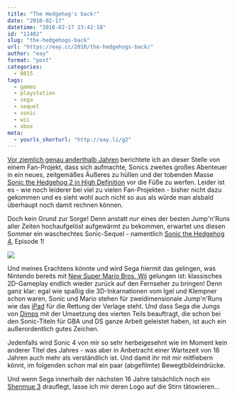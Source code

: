 ```yaml
---
title: "The Hedgehog's back!"
date: "2010-02-17"
datetime: "2010-02-17 23:42:18"
id: "11482"
slug: "the-hedgehogs-back"
url: "https://eay.cc/2010/the-hedgehogs-back/"
author: "eay"
format: "post"
categories:
  - 0815
tags:
  - games
  - playstation
  - sega
  - sequel
  - sonic
  - wii
  - xbox
meta:
  - yourls_shorturl: "http://eay.li/g2"
---
```


[Vor ziemlich genau anderthalb Jahren](//eay.cc/2008/classic-sonic-in-high-definition/) berichtete ich an dieser Stelle von einem Fan-Projekt, dass sich aufmachte, Sonics zweites großes Abenteuer in ein neues, zeitgemäßes Äußeres zu hüllen und der tobenden Masse [Sonic the Hedgehog 2 in High Definition](http://info.sonicretro.org/Sonic_the_Hedgehog_2_HD) vor die Füße zu werfen. Leider ist es - wie noch leiderer bei viel zu vielen Fan-Projekten - bisher nicht dazu gekommen und es sieht wohl auch nicht so aus als würde man alsbald überhaupt noch damit rechnen können.

Doch kein Grund zur Sorge! Denn anstatt _nur_ eines der besten Jump'n'Runs aller Zeiten hochaufgelöst aufgewärmt zu bekommen, erwartet uns diesen Sommer ein waschechtes Sonic-Sequel - namentlich [Sonic the Hedgehog 4](http://www.sonicthehedgehog4.com/), Episode 1!

![](https://eay.cc/uploads/2010/sonic4.jpg)

Und meines Erachtens könnte und wird Sega hiermit das gelingen, was Nintendo bereits mit [New Super Mario Bros. Wii](http://www.amazon.de/exec/obidos/ASIN/B002QVEWA0/eayznet-21) gelungen ist: klassisches 2D-Gameplay endlich wieder zurück auf den Fernseher zu bringen! Denn ganz klar: egal wie spaßig die 3D-Inkarnationen vom Igel und Klempner schon waren, Sonic und Mario stehen für zweidimensionale Jump'n'Runs wie das [iPad](//eay.cc/tag/ipad/) für die Rettung der Verlage steht. Und dass Sega die Jungs von [Dimps](http://en.wikipedia.org/wiki/Dimps) mit der Umsetzung des vierten Teils beauftragt, die schon bei den Sonic-Titeln für GBA und DS ganze Arbeit geleistet haben, ist auch ein außerordentlich gutes Zeichen.

Jedenfalls wird Sonic 4 von mir so sehr herbeigesehnt wie im Moment kein anderer Titel des Jahres - was aber in Anbetracht einer Wartezeit von 16 Jahren auch mehr als verständlich ist. Und damit ihr mit mir mitfiebern könnt, im folgenden schon mal ein paar (abgefilmte) Bewegtbildeindrücke.

Und wenn Sega innerhalb der nächsten 16 Jahre tatsächlich noch ein [Shenmue 3](http://onipepper.de/2010/01/30/shenmue-iii-sega-wurden-das-spiel-gerne-machen/) drauflegt, lasse ich mir deren Logo auf die Stirn tätowieren...
